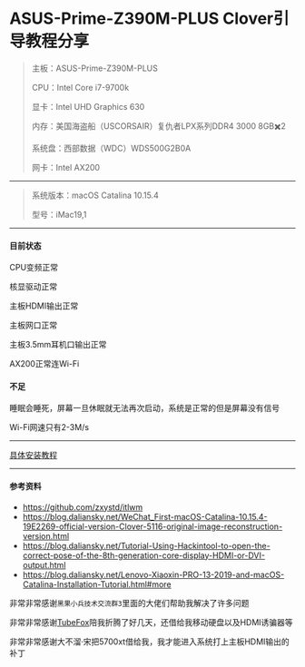 # ASUS-Prime-Z390M-PLUS Clover引导教程分享
>主板：ASUS-Prime-Z390M-PLUS
>
>CPU：Intel Core i7-9700k
>
>显卡：Intel UHD Graphics 630
>
>内存：美国海盗船（USCORSAIR）复仇者LPX系列DDR4 3000 8GB✖️2
>
>系统盘：西部数据（WDC）WDS500G2B0A
>
>网卡：Intel AX200

----

>系统版本：macOS Catalina 10.15.4
>
>型号：iMac19,1

---

#### 目前状态

CPU变频正常

核显驱动正常

主板HDMI输出正常

主板网口正常

主板3.5mm耳机口输出正常

AX200正常连Wi-Fi

#### 不足

睡眠会睡死，屏幕一旦休眠就无法再次启动，系统是正常的但是屏幕没有信号

Wi-Fi网速只有2-3M/s

---

[具体安装教程](./TUTORIAL.md)

---

#### 参考资料

* https://github.com/zxystd/itlwm
*  https://blog.daliansky.net/WeChat_First-macOS-Catalina-10.15.4-19E2269-official-version-Clover-5116-original-image-reconstruction-version.html
* https://blog.daliansky.net/Tutorial-Using-Hackintool-to-open-the-correct-pose-of-the-8th-generation-core-display-HDMI-or-DVI-output.html
* https://blog.daliansky.net/Lenovo-Xiaoxin-PRO-13-2019-and-macOS-Catalina-Installation-Tutorial.html#more

非常非常感谢`黑果小兵技术交流群3`里面的大佬们帮助我解决了许多问题

非常非常感谢[TubeFox](https://github.com/Tube-fox)陪我折腾了好几天，还借给我移动硬盘以及HDMI诱骗器等

非常非常感谢大不溜·宋把5700xt借给我，我才能进入系统打上主板HDMI输出的补丁